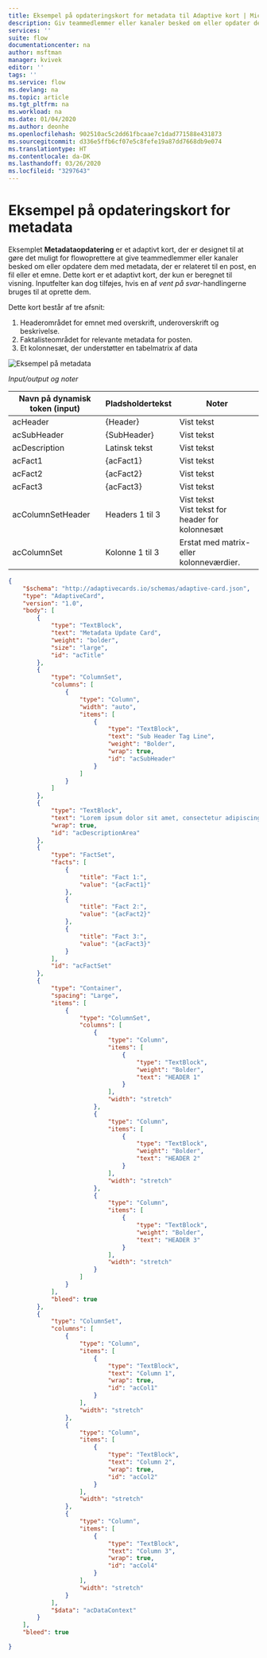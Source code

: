 ```yaml
---
title: Eksempel på opdateringskort for metadata til Adaptive kort | Microsoft Docs
description: Giv teammedlemmer eller kanaler besked om eller opdater dem med metadata, der er relateret til en post, en fil eller et emne.
services: ''
suite: flow
documentationcenter: na
author: msftman
manager: kvivek
editor: ''
tags: ''
ms.service: flow
ms.devlang: na
ms.topic: article
ms.tgt_pltfrm: na
ms.workload: na
ms.date: 01/04/2020
ms.author: deonhe
ms.openlocfilehash: 902510ac5c2dd61fbcaae7c1dad771588e431873
ms.sourcegitcommit: d336e5ffb6cf07e5c8fefe19a87dd7668db9e074
ms.translationtype: HT
ms.contentlocale: da-DK
ms.lasthandoff: 03/26/2020
ms.locfileid: "3297643"
---
```

# <a name="metadata-update-card-sample"></a>Eksempel på opdateringskort for metadata

Eksemplet **Metadataopdatering** er et adaptivt kort, der er designet til at gøre det muligt for flowoprettere at give teammedlemmer eller kanaler besked om eller opdatere dem med metadata, der er relateret til en post, en fil eller et emne. Dette kort er et adaptivt kort, der kun er beregnet til visning. Inputfelter kan dog tilføjes, hvis en af *vent på svar*-handlingerne bruges til at oprette dem.

Dette kort består af tre afsnit:

1. Headerområdet for emnet med overskrift, underoverskrift og beskrivelse.
1. Faktalisteområdet for relevante metadata for posten.
1.  Et kolonnesæt, der understøtter en tabelmatrix af data

![Eksempel på metadata](media/adaptive-cards/metadata-sample.png) 


*Input/output og noter*

| Navn på dynamisk token (input) | Pladsholdertekst    | Noter                                     |
|-----------------------------|---------------------|--------------------------------------------|
| acHeader                    | {Header}            | Vist tekst                               |
| acSubHeader                 | {SubHeader}         | Vist tekst                               |
| acDescription               | Latinsk tekst          | Vist tekst                               |
| acFact1                     | {acFact1}           | Vist tekst                               |
| acFact2                     | {acFact2}           | Vist tekst                               |
| acFact3                     | {acFact3}           | Vist tekst                               |
| acColumnSetHeader           | Headers 1 til 3 | Vist tekst <br>  Vist tekst for header for kolonnesæt                               |
| acColumnSet                 | Kolonne 1 til 3 | Erstat med matrix- eller kolonneværdier.       |


``` json
{
    "$schema": "http://adaptivecards.io/schemas/adaptive-card.json",
    "type": "AdaptiveCard",
    "version": "1.0",
    "body": [
        {
            "type": "TextBlock",
            "text": "Metadata Update Card",
            "weight": "bolder",
            "size": "large",
            "id": "acTitle"
        },
        {
            "type": "ColumnSet",
            "columns": [
                {
                    "type": "Column",
                    "width": "auto",
                    "items": [
                        {
                            "type": "TextBlock",
                            "text": "Sub Header Tag Line",
                            "weight": "Bolder",
                            "wrap": true,
                            "id": "acSubHeader"
                        }
                    ]
                }
            ]
        },
        {
            "type": "TextBlock",
            "text": "Lorem ipsum dolor sit amet, consectetur adipiscing elit. In condimentum leo lorem, at facilisis augue hendrerit eget. Praesent ut malesuada ipsum. Vivamus semper faucibus felis quis sagittis. Nunc pellentesque metus at nunc gravida, vitae volutpat sapien vehicula. Nulla lorem nibh, porttitor vel semper ut, ornare nec erat.",
            "wrap": true,
            "id": "acDescriptionArea"
        },
        {
            "type": "FactSet",
            "facts": [
                {
                    "title": "Fact 1:",
                    "value": "{acFact1}"
                },
                {
                    "title": "Fact 2:",
                    "value": "{acFact2}"
                },
                {
                    "title": "Fact 3:",
                    "value": "{acFact3}"
                }
            ],
            "id": "acFactSet"
        },
        {
            "type": "Container",
            "spacing": "Large",
            "items": [
                {
                    "type": "ColumnSet",
                    "columns": [
                        {
                            "type": "Column",
                            "items": [
                                {
                                    "type": "TextBlock",
                                    "weight": "Bolder",
                                    "text": "HEADER 1"
                                }
                            ],
                            "width": "stretch"
                        },
                        {
                            "type": "Column",
                            "items": [
                                {
                                    "type": "TextBlock",
                                    "weight": "Bolder",
                                    "text": "HEADER 2"
                                }
                            ],
                            "width": "stretch"
                        },
                        {
                            "type": "Column",
                            "items": [
                                {
                                    "type": "TextBlock",
                                    "weight": "Bolder",
                                    "text": "HEADER 3"
                                }
                            ],
                            "width": "stretch"
                        }
                    ]
                }
            ],
            "bleed": true
        },
        {
            "type": "ColumnSet",
            "columns": [
                {
                    "type": "Column",
                    "items": [
                        {
                            "type": "TextBlock",
                            "text": "Column 1",
                            "wrap": true,
                            "id": "acCol1"
                        }
                    ],
                    "width": "stretch"
                },
                {
                    "type": "Column",
                    "items": [
                        {
                            "type": "TextBlock",
                            "text": "Column 2",
                            "wrap": true,
                            "id": "acCol2"
                        }
                    ],
                    "width": "stretch"
                },
                {
                    "type": "Column",
                    "items": [
                        {
                            "type": "TextBlock",
                            "text": "Column 3",
                            "wrap": true,
                            "id": "acCol4"
                        }
                    ],
                    "width": "stretch"
                }
            ],
            "$data": "acDataContext"
        }
    ],
    "bleed": true

}
```
